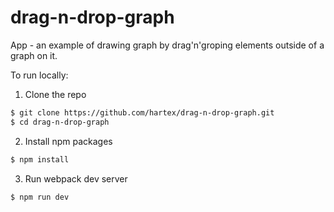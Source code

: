 # drag-n-drop-graph

App - an example of drawing graph by drag'n'groping elements 
outside of a graph on it.

To run locally:

1) Clone the repo
```sh
$ git clone https://github.com/hartex/drag-n-drop-graph.git
$ cd drag-n-drop-graph
```
2) Install npm packages
```sh
$ npm install
```
3) Run webpack dev server
```sh
$ npm run dev
```